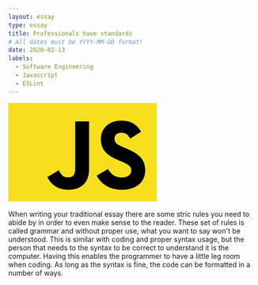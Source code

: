 ```yaml
---
layout: essay
type: essay
title: Professionals have standards
# All dates must be YYYY-MM-DD format!
date: 2020-02-13
labels:
  - Software Engineering
  - Javascript
  - ESLint
---
```


<img class="ui tiny right spaced image" src="../images/javascript.png">

When writing your traditional essay there are some stric rules you need to abide by in order to even make sense to the reader. These set of rules is called grammar and without proper use, what you want to say won't be understood. This is similar with coding and proper syntax usage, but the person that needs to the syntax to be correct to understand it is the computer. Having this enables the programmer to have a little leg room when coding. As long as the syntax is fine, the code can be formatted in a number of ways.
